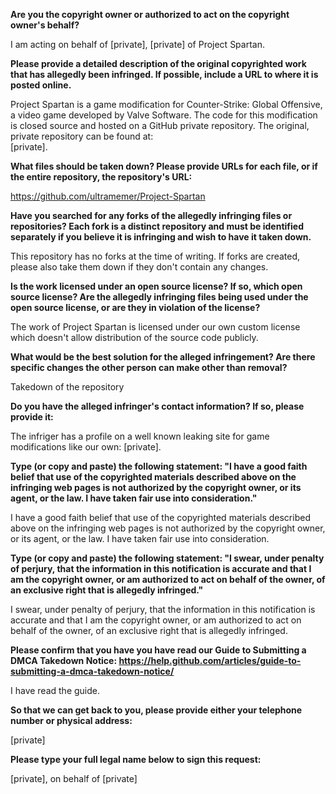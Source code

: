 **Are you the copyright owner or authorized to act on the copyright owner's behalf?**

I am acting on behalf of [private], [private] of Project Spartan.

**Please provide a detailed description of the original copyrighted work that has allegedly been infringed. If possible, include a URL to where it is posted online.**

Project Spartan is a game modification for Counter-Strike: Global Offensive, a video game developed by Valve Software. The code for this modification is closed source and hosted on a GitHub private repository. The original, private repository can be found at:   
[private].

**What files should be taken down? Please provide URLs for each file, or if the entire repository, the repository's URL:**

https://github.com/ultramemer/Project-Spartan

**Have you searched for any forks of the allegedly infringing files or repositories? Each fork is a distinct repository and must be identified separately if you believe it is infringing and wish to have it taken down.**

This repository has no forks at the time of writing. If forks are created, please also take them down if they don't contain any changes.

**Is the work licensed under an open source license? If so, which open source license? Are the allegedly infringing files being used under the open source license, or are they in violation of the license?**

The work of Project Spartan is licensed under our own custom license which doesn't allow distribution of the source code publicly.

**What would be the best solution for the alleged infringement? Are there specific changes the other person can make other than removal?**

Takedown of the repository

**Do you have the alleged infringer's contact information? If so, please provide it:**

The infriger has a profile on a well known leaking site for game modifications like our own: [private].

**Type (or copy and paste) the following statement: "I have a good faith belief that use of the copyrighted materials described above on the infringing web pages is not authorized by the copyright owner, or its agent, or the law. I have taken fair use into consideration."**

I have a good faith belief that use of the copyrighted materials described above on the infringing web pages is not authorized by the copyright owner, or its agent, or the law. I have taken fair use into consideration.

**Type (or copy and paste) the following statement: "I swear, under penalty of perjury, that the information in this notification is accurate and that I am the copyright owner, or am authorized to act on behalf of the owner, of an exclusive right that is allegedly infringed."**

I swear, under penalty of perjury, that the information in this notification is accurate and that I am the copyright owner, or am authorized to act on behalf of the owner, of an exclusive right that is allegedly infringed.

**Please confirm that you have you have read our Guide to Submitting a DMCA Takedown Notice: https://help.github.com/articles/guide-to-submitting-a-dmca-takedown-notice/**

I have read the guide.

**So that we can get back to you, please provide either your telephone number or physical address:**

[private]

**Please type your full legal name below to sign this request:**

[private], on behalf of [private]
